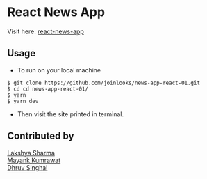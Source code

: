 # React News App

Visit here: [react-news-app](https://joinlooks.github.io/news-app-react-01/)

## Usage

- To run on your local machine

```
$ git clone https://github.com/joinlooks/news-app-react-01.git
$ cd cd news-app-react-01/
$ yarn
$ yarn dev
```

- Then visit the site printed in terminal.

## Contributed by

[Lakshya Sharma](https://github.com/joinlooks)  
[Mayank Kumrawat](https://github.com/mayankkumrawat)  
[Dhruv Singhal](https://github.com/dhruvsinghal028)
